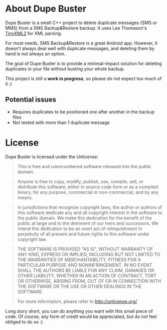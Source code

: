 # About Dupe Buster
Dupe Buster is a small C++ project to delete duplicate messages (SMS or MMS) from a SMS Backup&amp;Restore backup.
It uses Lee Thomason's [TinyXML2](http://www.grinninglizard.com/tinyxml2/) for XML parsing.

For most needs, SMS Backup&amp;Restore is a great Android app. However, it doesn't always deal well with duplicate messages, and deleting them by hand is not always an option.

The goal of Dupe Buster is to provide a minimal-impact solution for deleting duplicates in your file without busting your whole backup.

This project is still a **work in progress**, so please do not expect too much of it :)

## Potential issues
* Requires duplicates to be positioned one after another in the backup files
* Not tested with more than 1 duplicate message

# License
Dupe Buster is licensed under the Unlicense:

> This is free and unencumbered software released into the public domain.

> Anyone is free to copy, modify, publish, use, compile, sell, or
> distribute this software, either in source code form or as a compiled
> binary, for any purpose, commercial or non-commercial, and by any
> means.

> In jurisdictions that recognize copyright laws, the author or authors
> of this software dedicate any and all copyright interest in the
> software to the public domain. We make this dedication for the benefit
> of the public at large and to the detriment of our heirs and
> successors. We intend this dedication to be an overt act of
> relinquishment in perpetuity of all present and future rights to this
> software under copyright law.

> THE SOFTWARE IS PROVIDED "AS IS", WITHOUT WARRANTY OF ANY KIND,
> EXPRESS OR IMPLIED, INCLUDING BUT NOT LIMITED TO THE WARRANTIES OF
> MERCHANTABILITY, FITNESS FOR A PARTICULAR PURPOSE AND NONINFRINGEMENT.
> IN NO EVENT SHALL THE AUTHORS BE LIABLE FOR ANY CLAIM, DAMAGES OR
> OTHER LIABILITY, WHETHER IN AN ACTION OF CONTRACT, TORT OR OTHERWISE,
> ARISING FROM, OUT OF OR IN CONNECTION WITH THE SOFTWARE OR THE USE OR
> OTHER DEALINGS IN THE SOFTWARE.

> For more information, please refer to <http://unlicense.org/>

Long story short, you can do anything you want with this small piece of code. Of course, any form of credit would be appreciated, but do not feel obliged to do so :)
